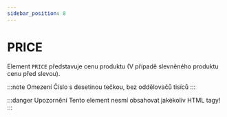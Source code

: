 ```yaml
---
sidebar_position: 8
---
```


# PRICE

Element `PRICE` představuje cenu produktu (V případě slevněného produktu cenu před slevou). 

:::note Omezení
Číslo s desetinou tečkou, bez oddělovačů tisíců
:::

:::danger Upozornění
Tento element nesmí obsahovat jakékoliv HTML tagy!
:::